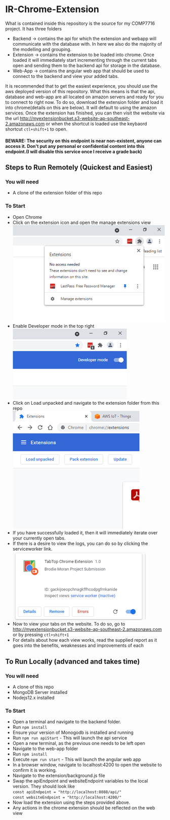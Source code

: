 # IR-Chrome-Extension
What is contained inside this repository is the source for my COMP7716 project. It has three folders

- Backend -> contains the api for which the extension and webapp will communicate with the database with. In here we also do the majority of the modelling and grouping.
- Extension -> contains the extension to be loaded into chrome. Once loaded it will immediately start incrementing through the current tabs open and sending them to the backend api for storage in the database.
- Web-App -> contains the angular web app that should be used to connect to the backend and view your added tabs.

It is recommended that to get the easiest experience, you should use the aws deployed version of this repository. What this means is that the api, database and web-app are all located on amazon servers and ready for you to connect to right now. To do so, download the extension folder and load it into chrome(details on this are below). It will default to using the amazon services. Once the extension has finished, you can then visit the website via the url 
http://myextensionbucket.s3-website-ap-southeast-2.amazonaws.com or when the shortcut is loaded use the keybaord shortcut ```ctl+shift+1``` to open.

#### BEWARE: The security on this endpoint is near non-existent, anyone can access it. Don't put any personal or confidential content into this endpoint.(I will disable this service once I receive a grade back)

## Steps to Run Remotely (Quickest and Easiest)
### You will need
- A clone of the extension folder of this repo

### To Start
- Open Chrome
- Click on the extension icon and open the manage extensions view\
  ![img.png](images/img1.png)
- Enable Developer mode in the top right\
  ![img.png](images/img2.png)
- Click on Load unpacked and navigate to the extension folder from this repo\
  ![img.png](images/img3.png)
- If you have successfully loaded it, then it will immediately iterate over your currently open tabs.
- If there is a desire to view the logs, you can do so by clicking the serviceworker link.\
  ![img.png](images/img4.png)
- Now to view your tabs on the website. To do so, go to http://myextensionbucket.s3-website-ap-southeast-2.amazonaws.com or by pressing ```ctl+shift+1```
- For details about how each view works, read the supplied report as it goes into the benefits, weaknesses and improvements of each


## To Run Locally (advanced and takes time)

### You will need
- A clone of this repo
- MongoDB Server installed
- Nodejs12.x installed

### To Start
- Open a terminal and navigate to the backend folder.
- Run ```npm install```
- Ensure your version of Monogodb is installed and running
- Run ```npm run apiStart``` - This will launch the api service
- Open a new terminal, as the previous one needs to be left open
- Navigate to the web-app folder
- Run ```npm install```
- Execute ```npm run start``` - This will launch the angular web app
- In a browser window, navigate to localhost:4200 to open the website to confirm it is working.
- Navigate to the extension/background.js file
- Swap the apiEndpoint and websiteEndpoint variables to the local version. They should look like\
  ```const apiEndpoint = "http://localhost:8088/api/" ```\
  ```const websiteEndpoint = "http://localhost:4200/" ```
- Now load the extension using the steps provided above.
- Any actions in the chrome extension should be reflected on the web view
